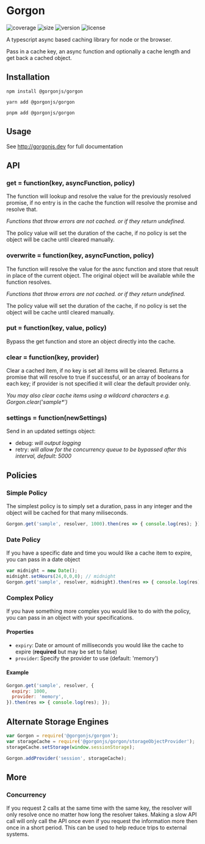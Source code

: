 # Gorgon
![coverage](https://img.shields.io/badge/coverage-97%25-brightgreen)
![size](https://img.shields.io/badge/size-4.03KB-brightgreen)
![version](https://img.shields.io/badge/version-1.4.0-blue)
![license](https://img.shields.io/badge/license-MIT-blue)

A typescript async based caching library for node or the browser.

Pass in a cache key, an async function and optionally a cache length and get back a cached object.

## Installation

    npm install @gorgonjs/gorgon

    yarn add @gorgonjs/gorgon

    pnpm add @gorgonjs/gorgon

## Usage
See http://gorgonjs.dev for full documentation

## API

### get = function(key, asyncFunction, policy)

The function will lookup and resolve the value for the previously resolved promise,
if no entry is in the cache the function will resolve the promise and resolve that.

_Functions that throw errors are not cached. or if they return undefined._

The policy value will set the duration of the cache, if no policy is set the object will be cache until cleared manually.

### overwrite = function(key, asyncFunction, policy)

The function will resolve the value for the asnc function and store that result in place of the current object.
The original object will be available while the function resolves.

_Functions that throw errors are not cached. or if they return undefined._

The policy value will set the duration of the cache, if no policy is set the object will be cache until cleared manually.

### put = function(key, value, policy)

Bypass the get function and store an object directly into the cache.

### clear = function(key, provider)

Clear a cached item, if no key is set all items will be cleared. Returns a promise that will resolve to true if successful, or an array of booleans for each key; if provider is not specified it will clear the default provider only.

_You may also clear cache items using a wildcard characters e.g. Gorgon.clear('sample*')_

### settings = function(newSettings)

Send in an updated settings object:

* debug: _will output logging_
* retry: _will allow for the concurrency queue to be bypassed after this interval, default: 5000_

## Policies

### Simple Policy

The simplest policy is to simply set a duration, pass in any integer and the object will be cached for that many miliseconds.

```javascript
Gorgon.get('sample', resolver, 1000).then(res => { console.log(res); });
```

### Date Policy

If you have a specific date and time you would like a cache item to expire, you can pass in a date object

```javascript
var midnight = new Date();
midnight.setHours(24,0,0,0); // midnight
Gorgon.get('sample', resolver, midnight).then(res => { console.log(res); });
```

### Complex Policy
If you have something more complex you would like to do with the policy, you can pass in an object with your specifications.

#### Properties
* `expiry`: Date or amount of milliseconds you would like the cache to expire (**required** but may be set to false)
* `provider`: Specify the provider to use (default: 'memory')

#### Example
```javascript
Gorgon.get('sample', resolver, {
  expiry: 1000,
  provider: 'memory',
}).then(res => { console.log(res); });
```

## Alternate Storage Engines

```javascript
var Gorgon = require('@gorgonjs/gorgon');
var storageCache = require('@gorgonjs/gorgon/storageObjectProvider');
storageCache.setStorage(window.sessionStorage);

Gorgon.addProvider('session', storageCache);
```

## More

### Concurrency
If you request 2 calls at the same time with the same key, the resolver will only resolve once no matter how long the resolver takes. Making a slow API call will only call the API once even if you request the information more then once in a short period. This can be used to help reduce trips to external systems.
